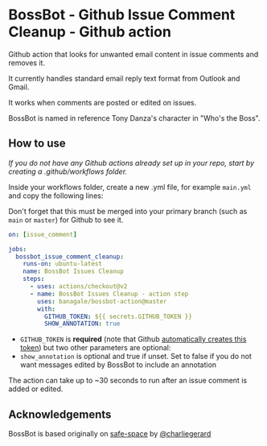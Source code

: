 # BossBot - Github Issue Comment Cleanup - Github action

Github action that looks for unwanted email content in issue comments and removes it.

It currently handles standard email reply text format from Outlook and Gmail.

It works when comments are posted or edited on issues.

BossBot is named in reference Tony Danza's character in "Who's the Boss".

## How to use

_If you do not have any Github actions already set up in your repo, start by creating a .github/workflows folder._

Inside your workflows folder, create a new .yml file, for example `main.yml` and copy the following lines:

Don't forget that this must be merged into your primary branch (such as `main` or `master`) for Github to see it.

```yml
on: [issue_comment]

jobs:
  bossbot_issue_comment_cleanup:
    runs-on: ubuntu-latest
    name: BossBot Issues Cleanup
    steps:
      - uses: actions/checkout@v2
      - name: BossBot Issues Cleanup - action step
        uses: banagale/bossbot-action@master
        with:
          GITHUB_TOKEN: ${{ secrets.GITHUB_TOKEN }}
          SHOW_ANNOTATION: true
```

- `GITHUB_TOKEN` is **required** (note that
  Github [automatically creates this token](https://docs.github.com/en/free-pro-team@latest/actions/reference/authentication-in-a-workflow#:~:text=and%20use%20secrets.-,About%20the%20GITHUB_TOKEN%20secret,authenticate%20in%20a%20workflow%20run.&text=The%20token's%20permissions%20are%20limited,%22Permissions%20for%20the%20GITHUB_TOKEN%20.%22))
  but two other parameters are optional:
- `show_annotation` is optional and true if unset. Set to false if you do not want messages edited by BossBot to include
  an annotation
  
The action can take up to ~30 seconds to run after an issue comment is added or edited.

## Acknowledgements

BossBot is based originally on [safe-space](https://github.com/charliegerard/safe-space)
by [@charliegerard](https://github.com/charliegerard)